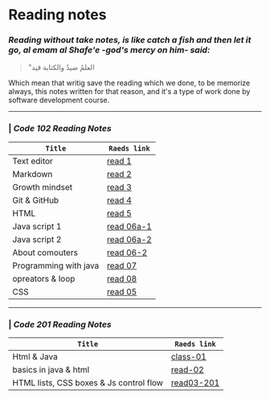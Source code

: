 # Reading notes

###  *Reading without take notes, is like catch a fish and then let it go, al emam al Shafe'e -god's mercy on him- said:*
 >"العلمُ صيدٌ والكتابة قيد

Which mean that writig save the reading which we done, to be memorize always, this notes written for that reason, and it's a type of work done by software development course.

-------------
### | *Code 102 Reading Notes* 

 **`Title`** | **`Raeds link`**                       
-----|-------
 Text editor | [read 1](https://magedashuriqi.github.io/reading-notes/read0)
Markdown | [read 2](https://magedashuriqi.github.io/reading-notes/editors)
Growth mindset | [read 3](https://magedashuriqi.github.io/reading-notes/growth)
Git & GitHub | [read 4](https://magedashuriqi.github.io/reading-notes/git)
HTML | [read 5](https://magedashuriqi.github.io/reading-notes/Read4)
Java script 1 | [read 06a-1](https://magedashuriqi.github.io/Class-06-JS/add-content.html)
Java script 2 | [read 06a-2](https://magedashuriqi.github.io/reading-notes/read06)
About comouters | [read 06-2](https://magedashuriqi.github.io/reading-notes/comp)
Programming with java |[read 07](https://magedashuriqi.github.io/reading-notes/read07)
opreators & loop | [read 08](https://magedashuriqi.github.io/reading-notes/opreators&loop)
CSS |[read 05](https://magedashuriqi.github.io/reading-notes/Color-css)

---------------------
### | *Code 201 Reading Notes*

  **`Title`** | **`Raeds link`**    
 -----------|-----------------           
 Html & Java| [class-01](https://magedashuriqi.github.io/reading-notes/class-01)
basics in java & html| [read-02](https://magedashuriqi.github.io/reading-notes/basics)
HTML lists, CSS boxes & Js control flow | [read03-201](https://magedashuriqi.github.io/reading-notes/read03-201)
